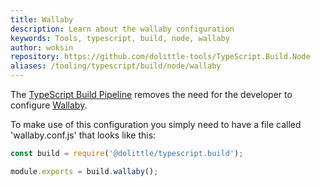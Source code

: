 ```yaml
---
title: Wallaby
description: Learn about the wallaby configuration
keywords: Tools, typescript, build, node, wallaby
author: woksin
repository: https://github.com/dolittle-tools/TypeScript.Build.Node
aliases: /tooling/typescript/build/node/wallaby
---
```


The [TypeScript Build Pipeline](../) removes the need for the developer to configure [Wallaby](https://wallabyjs.com/).

To make use of this configuration you simply need to have a file called  'wallaby.conf.js' that looks like this:

```js
const build = require('@dolittle/typescript.build');

module.exports = build.wallaby();
```